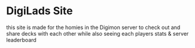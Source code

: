 # DigiLads Site

this site is made for the homies in the Digimon server to check out and share decks with each other while also seeing each players stats & server leaderboard